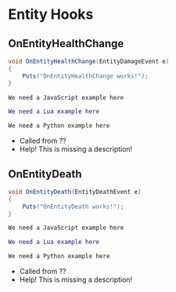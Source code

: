 # Entity Hooks

## OnEntityHealthChange

``` csharp
void OnEntityHealthChange(EntityDamageEvent e)
{
    Puts("OnEntityHealthChange works!");
}
```

``` javascript
We need a JavaScript example here
```

``` lua
We need a Lua example here
```

``` python
We need a Python example here
```

 * Called from ??
 * Help! This is missing a description!

## OnEntityDeath

``` csharp
void OnEntityDeath(EntityDeathEvent e)
{
    Puts("OnEntityDeath works!");
}
```

``` javascript
We need a JavaScript example here
```

``` lua
We need a Lua example here
```

``` python
We need a Python example here
```

 * Called from ??
 * Help! This is missing a description!
